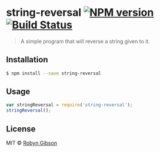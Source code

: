 # string-reversal [![NPM version](https://badge.fury.io/js/string-reversal.svg)](https://npmjs.org/package/string-reversal) [![Build Status](https://travis-ci.org/RobynMakes/string-reversal.svg?branch=master)](https://travis-ci.org/RobynMakes/string-reversal)

> A simple program that will reverse a string given to it.

## Installation

```sh
$ npm install --save string-reversal
```

## Usage

```js
var stringReversal = require('string-reversal');
stringReversal();
```

## License

MIT © [Robyn Gibson](https://github.com/RobynMakes)
